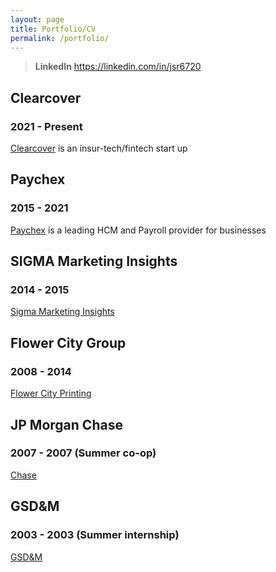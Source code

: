 ```yaml
---
layout: page
title: Portfolio/CV
permalink: /portfolio/
---
```


> **LinkedIn** https://linkedin.com/in/jsr6720

## Clearcover

### 2021 - Present

[Clearcover](https://clearcover.com/) is an insur-tech/fintech start up

## Paychex

### 2015 - 2021

[Paychex](https://paychex.com) is a leading HCM and Payroll provider for businesses

## SIGMA Marketing Insights

### 2014 - 2015

[Sigma Marketing Insights](https://sigmadatainsights.com)

## Flower City Group

### 2008 - 2014

[Flower City Printing](https://fcp.biz)

## JP Morgan Chase

### 2007 - 2007 (Summer co-op)

[Chase](https://chase.com)

## GSD&M

### 2003 - 2003 (Summer internship)

[GSD&M](https://gsdm.com)
